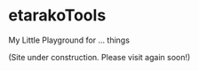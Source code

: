 # etarakoTools
My Little Playground for ... things

(Site under construction. Please visit again soon!)
